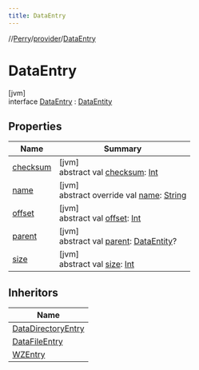 ```yaml
---
title: DataEntry
---
```

//[Perry](../../../index.html)/[provider](../index.html)/[DataEntry](index.html)



# DataEntry



[jvm]\
interface [DataEntry](index.html) : [DataEntity](../-data-entity/index.html)



## Properties


| Name | Summary |
|---|---|
| [checksum](checksum.html) | [jvm]<br>abstract val [checksum](checksum.html): [Int](https://kotlinlang.org/api/latest/jvm/stdlib/kotlin/-int/index.html) |
| [name](name.html) | [jvm]<br>abstract override val [name](name.html): [String](https://kotlinlang.org/api/latest/jvm/stdlib/kotlin/-string/index.html) |
| [offset](offset.html) | [jvm]<br>abstract val [offset](offset.html): [Int](https://kotlinlang.org/api/latest/jvm/stdlib/kotlin/-int/index.html) |
| [parent](../-data-entity/parent.html) | [jvm]<br>abstract val [parent](../-data-entity/parent.html): [DataEntity](../-data-entity/index.html)? |
| [size](size.html) | [jvm]<br>abstract val [size](size.html): [Int](https://kotlinlang.org/api/latest/jvm/stdlib/kotlin/-int/index.html) |


## Inheritors


| Name |
|---|
| [DataDirectoryEntry](../-data-directory-entry/index.html) |
| [DataFileEntry](../-data-file-entry/index.html) |
| [WZEntry](../../provider.wz/-w-z-entry/index.html) |

